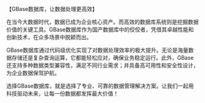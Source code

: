 【GBase数据库，让数据处理更高效】

在当今大数据时代，数据已成为企业核心资产。而高效的数据库系统则是挖掘数据价值的关键工具。GBase数据库作为国产数据库中的佼佼者，凭借其卓越性能和创新技术，在众多场景中脱颖而出。

GBase数据库通过代码级优化实现了对数据处理效率的极大提升。无论是海量数据存储还是复杂查询运算，它都能轻松应对，确保业务稳定运行。此外，GBase还支持多种数据类型兼容性，满足不同行业需求；并具备高可用性和安全性设计，为企业数据保驾护航。

选择GBase数据库，就是选择了专业、可靠的数据管理解决方案。让我们一起用科技驱动未来，让每一份数据都发挥最大价值！